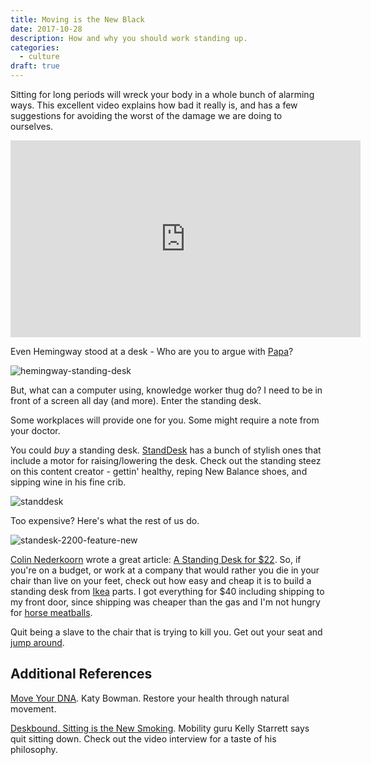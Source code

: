 ```yaml
---
title: Moving is the New Black
date: 2017-10-28
description: How and why you should work standing up.
categories:
  - culture
draft: true
---
```


Sitting for long periods will wreck your body in a whole bunch of alarming ways.<!--more--> This excellent video explains how bad
it really is, and has a few suggestions for avoiding the worst of the damage we are doing to ourselves.

<iframe width="560" height="315" src="https://www.youtube.com/embed/wUEl8KrMz14" frameborder="0" allowfullscreen></iframe>


Even Hemingway stood at a desk - Who are you to argue with
[Papa](http://www.thehemingwayproject.com/how-did-hemingway-become-papa/)?


![hemingway-standing-desk]( /image/hemingway-standing-desk.jpg)


But, what can a computer using, knowledge worker thug do? I need to be in front of a screen all day (and more). Enter the standing desk.


Some workplaces will provide one for you. Some might require a note from your doctor.


You could _buy_ a standing desk.  [StandDesk](https://www.standdesk.co/) has a bunch of stylish ones that include a
motor for raising/lowering the desk. Check out the standing steez on this content creator - gettin' healthy, reping New
Balance shoes, and sipping wine in his fine crib.


![standdesk](/image/standdesk.jpg)


Too expensive? Here's what the rest of us do.


![standesk-2200-feature-new](/image/standesk-2200-feature-new.jpg)


[Colin Nederkoorn](http://iamnotaprogrammer.com/) wrote a great article: [A Standing Desk for
$22](http://iamnotaprogrammer.com/Ikea-Standing-desk-for-22-dollars.html). So, if you're on a budget, or work at a
company that would rather you die in your chair than live on your feet, check out how easy and cheap it is to build a
standing desk from [Ikea](http://www.ikea.com/) parts. I got everything for $40 including shipping to my front door,
since shipping was cheaper than the gas and I'm not hungry for [horse
meatballs](http://www.nytimes.com/2013/02/26/world/europe/ikea-recalls-its-meatballs-horse-meat-is-detected.html).


Quit being a slave to the chair that is trying to kill you. Get out your seat and [jump around](https://youtu.be/XhzpxjuwZy0).

## Additional References

[Move Your DNA](http://www.amazon.com/Move-Your-DNA-Restore-Movement/dp/1905367570). Katy Bowman. Restore your health
through natural movement.

[Deskbound. Sitting is the New Smoking](http://deskboundbook.com/). Mobility guru Kelly Starrett says quit sitting
down. Check out the video interview for a taste of his philosophy.
